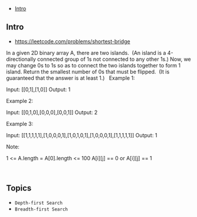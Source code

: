 - [Intro](#intro)

## Intro

- https://leetcode.com/problems/shortest-bridge

In a given 2D binary array A, there are two islands.  (An island is a 4-directionally connected group of 1s not connected to any other 1s.)
Now, we may change 0s to 1s so as to connect the two islands together to form 1 island.
Return the smallest number of 0s that must be flipped.  (It is guaranteed that the answer is at least 1.)
 
Example 1:

Input: [[0,1],[1,0]]
Output: 1


Example 2:

Input: [[0,1,0],[0,0,0],[0,0,1]]
Output: 2


Example 3:

Input: [[1,1,1,1,1],[1,0,0,0,1],[1,0,1,0,1],[1,0,0,0,1],[1,1,1,1,1]]
Output: 1
 


Note:

1 <= A.length = A[0].length <= 100
A[i][j] == 0 or A[i][j] == 1



 



## Topics

- `Depth-first Search`
- `Breadth-first Search`


